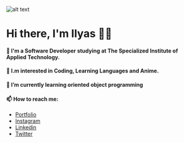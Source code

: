 ![alt text](https://camo.githubusercontent.com/62c175d90bcecb06ff771c5fc81d0b4f57ec9a42e9254ac0b4f2314789b2369d/68747470733a2f2f63617073756c652d72656e6465722e76657263656c2e6170702f6170693f747970653d726f756e64656426636f6c6f723d6772616469656e74266865696768743d3330302673656374696f6e3d68656164657226746578743d2532304869253230746865726525323026666f6e7453697a653d3830267465787442673d7472756526616e696d6174696f6e3d66616465496e)

# Hi there, I'm Ilyas 👋🏻

#### 👋 I'm a Software Developer studying at The Specialized Institute of Applied Technology.
#### 👀 I.m interested in Coding, Learning Languages and Anime.
#### 🌱 I’m currently learning oriented object programming
#### 📫 How to reach me:
- [Portfolio](https://www.ilyasbelaoud.com/) <br/>
- [Instagram](https://www.instagram.com/ilyasbelaoud) <br/>
- [Linkedin](https://www.linkedin.com/in/ilyasbelaoud/) <br/>
- [Twitter](https://www.twitter.com/ilyasbelaoud) <br/>
